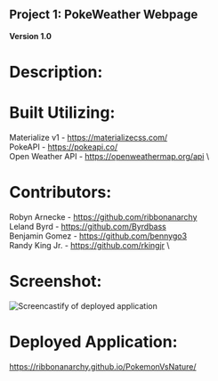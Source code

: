 ## Project 1: PokeWeather Webpage

**Version 1.0**

# Description:

# Built Utilizing:

Materialize v1 - <https://materializecss.com/> \
PokeAPI - <https://pokeapi.co/> \
Open Weather API - <https://openweathermap.org/api> \

# Contributors:

Robyn Arnecke - <https://github.com/ribbonanarchy> \
Leland Byrd - <https://github.com/Byrdbass> \
Benjamin Gomez - <https://github.com/bennygo3> \
Randy King Jr. - <https://github.com/rkingjr> \

# Screenshot:

![Screencastify of deployed application](./Assets/images/PokeWeather.gif)

# Deployed Application:

https://ribbonanarchy.github.io/PokemonVsNature/
